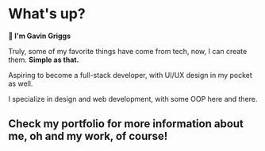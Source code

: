 # What's up?

**👋 I'm Gavin Griggs**

Truly, some of my favorite things have come from tech, now, I can create them. **Simple as that.**

Aspiring to become a full-stack developer, with UI/UX design in my pocket as well.

I specialize in design and web development, with some OOP here and there.

## Check my portfolio for more information about me, oh and my work, of course!
